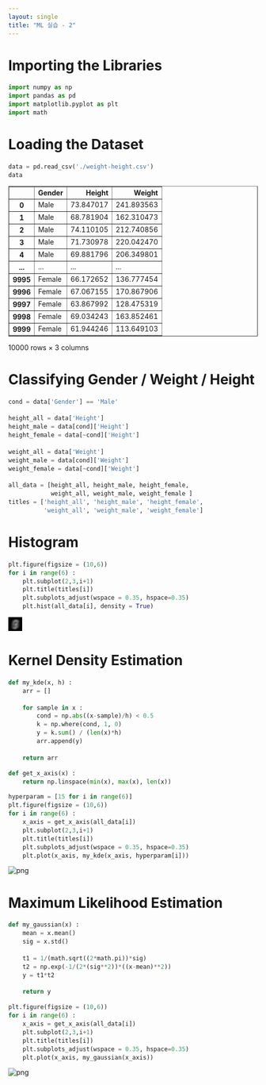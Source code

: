 ```yaml
---
layout: single
title: "ML 실습 - 2"
---
```


# Importing the Libraries


```python
import numpy as np
import pandas as pd
import matplotlib.pyplot as plt
import math
```

# Loading the Dataset


```python
data = pd.read_csv('./weight-height.csv')
data
```




<div>
<style scoped>
    .dataframe tbody tr th:only-of-type {
        vertical-align: middle;
    }

    .dataframe tbody tr th {
        vertical-align: top;
    }

    .dataframe thead th {
        text-align: right;
    }
</style>
<table border="1" class="dataframe">
  <thead>
    <tr style="text-align: right;">
      <th></th>
      <th>Gender</th>
      <th>Height</th>
      <th>Weight</th>
    </tr>
  </thead>
  <tbody>
    <tr>
      <th>0</th>
      <td>Male</td>
      <td>73.847017</td>
      <td>241.893563</td>
    </tr>
    <tr>
      <th>1</th>
      <td>Male</td>
      <td>68.781904</td>
      <td>162.310473</td>
    </tr>
    <tr>
      <th>2</th>
      <td>Male</td>
      <td>74.110105</td>
      <td>212.740856</td>
    </tr>
    <tr>
      <th>3</th>
      <td>Male</td>
      <td>71.730978</td>
      <td>220.042470</td>
    </tr>
    <tr>
      <th>4</th>
      <td>Male</td>
      <td>69.881796</td>
      <td>206.349801</td>
    </tr>
    <tr>
      <th>...</th>
      <td>...</td>
      <td>...</td>
      <td>...</td>
    </tr>
    <tr>
      <th>9995</th>
      <td>Female</td>
      <td>66.172652</td>
      <td>136.777454</td>
    </tr>
    <tr>
      <th>9996</th>
      <td>Female</td>
      <td>67.067155</td>
      <td>170.867906</td>
    </tr>
    <tr>
      <th>9997</th>
      <td>Female</td>
      <td>63.867992</td>
      <td>128.475319</td>
    </tr>
    <tr>
      <th>9998</th>
      <td>Female</td>
      <td>69.034243</td>
      <td>163.852461</td>
    </tr>
    <tr>
      <th>9999</th>
      <td>Female</td>
      <td>61.944246</td>
      <td>113.649103</td>
    </tr>
  </tbody>
</table>
<p>10000 rows × 3 columns</p>
</div>



# Classifying Gender / Weight / Height


```python
cond = data['Gender'] == 'Male'

height_all = data['Height']
height_male = data[cond]['Height']
height_female = data[~cond]['Height']

weight_all = data['Weight']
weight_male = data[cond]['Weight']
weight_female = data[~cond]['Weight']

all_data = [height_all, height_male, height_female, 
            weight_all, weight_male, weight_female ]
titles = ['height_all', 'height_male', 'height_female', 
          'weight_all', 'weight_male', 'weight_female']
```

# Histogram


```python
plt.figure(figsize = (10,6))
for i in range(6) :
    plt.subplot(2,3,i+1)
    plt.title(titles[i])
    plt.subplots_adjust(wspace = 0.35, hspace=0.35)
    plt.hist(all_data[i], density = True)
```


    
![png](output_7_0.png)
    


# Kernel Density Estimation


```python
def my_kde(x, h) :
    arr = []
    
    for sample in x :
        cond = np.abs((x-sample)/h) < 0.5
        k = np.where(cond, 1, 0)
        y = k.sum() / (len(x)*h)
        arr.append(y)
    
    return arr
```


```python
def get_x_axis(x) :
    return np.linspace(min(x), max(x), len(x))
```


```python
hyperparam = [15 for i in range(6)]
plt.figure(figsize = (10,6))
for i in range(6) :
    x_axis = get_x_axis(all_data[i])
    plt.subplot(2,3,i+1)
    plt.title(titles[i])
    plt.subplots_adjust(wspace = 0.35, hspace=0.35)
    plt.plot(x_axis, my_kde(x_axis, hyperparam[i]))
```


    
![png](output_11_0.png)
    


# Maximum Likelihood Estimation


```python
def my_gaussian(x) :
    mean = x.mean()
    sig = x.std()
    
    t1 = 1/(math.sqrt((2*math.pi))*sig)
    t2 = np.exp(-1/(2*(sig**2))*((x-mean)**2))
    y = t1*t2
    
    return y
```


```python
plt.figure(figsize = (10,6))
for i in range(6) :
    x_axis = get_x_axis(all_data[i])
    plt.subplot(2,3,i+1)
    plt.title(titles[i])
    plt.subplots_adjust(wspace = 0.35, hspace=0.35)
    plt.plot(x_axis, my_gaussian(x_axis))
```


    
![png](output_14_0.png)
    

